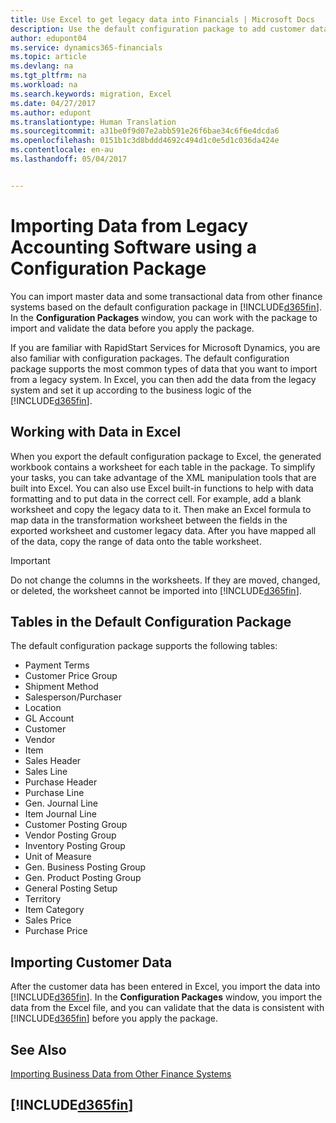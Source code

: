 ```yaml
---
title: Use Excel to get legacy data into Financials | Microsoft Docs
description: Use the default configuration package to add customer data in Excel and import the data back into Dynamics 365 for Financials.
author: edupont04
ms.service: dynamics365-financials
ms.topic: article
ms.devlang: na
ms.tgt_pltfrm: na
ms.workload: na
ms.search.keywords: migration, Excel
ms.date: 04/27/2017
ms.author: edupont
ms.translationtype: Human Translation
ms.sourcegitcommit: a31be0f9d07e2abb591e26f6bae34c6f6e4dcda6
ms.openlocfilehash: 0151b1c3d8bddd4692c494d1c0e5d1c036da424e
ms.contentlocale: en-au
ms.lasthandoff: 05/04/2017


---
```

# <a name="importing-data-from-legacy-accounting-software-using-a-configuration-package"></a>Importing Data from Legacy Accounting Software using a Configuration Package
You can import master data and some transactional data from other finance systems based on the default configuration package in [!INCLUDE[d365fin](includes/d365fin_md.md)]. In the **Configuration Packages** window, you can work with the package to import and validate the data before you apply the package.  

If you are familiar with RapidStart Services for Microsoft Dynamics, you are also familiar with configuration packages. The default configuration package supports the most common types of data that you want to import from a legacy system. In Excel, you can then add the data from the legacy system and set it up according to the business logic of the [!INCLUDE[d365fin](includes/d365fin_md.md)].  

## <a name="working-with-data-in-excel"></a>Working with Data in Excel
When you export the default configuration package to Excel, the generated workbook contains a worksheet for each table in the package. To simplify your tasks, you can take advantage of the XML manipulation tools that are built into Excel. You can also use Excel built-in functions to help with data formatting and to put data in the correct cell. For example, add a blank worksheet and copy the legacy data to it. Then make an Excel formula to map data in the transformation worksheet between the fields in the exported worksheet and customer legacy data. After you have mapped all of the data, copy the range of data onto the table worksheet.  

> [!IMPORTANT]  
>  Do not change the columns in the worksheets. If they are moved, changed, or deleted, the worksheet cannot be imported into [!INCLUDE[d365fin](includes/d365fin_md.md)].

## <a name="tables-in-the-default-configuration-package"></a>Tables in the Default Configuration Package
The default configuration package supports the following tables:

-   Payment Terms
-   Customer Price Group
-   Shipment Method
-   Salesperson/Purchaser
-   Location
-   GL Account
-   Customer
-   Vendor
-   Item
-   Sales Header
-   Sales Line
-   Purchase Header
-   Purchase Line
-   Gen. Journal Line
-   Item Journal Line
-   Customer Posting Group
-   Vendor Posting Group
-   Inventory Posting Group
-   Unit of Measure
-   Gen. Business Posting Group
-   Gen. Product Posting Group
-   General Posting Setup
-   Territory
-   Item Category
-   Sales Price
-   Purchase Price

## <a name="importing-customer-data"></a>Importing Customer Data
After the customer data has been entered in Excel, you import the data into [!INCLUDE[d365fin](includes/d365fin_md.md)]. In the **Configuration Packages** window, you import the data from the Excel file, and you can validate that the data is consistent with [!INCLUDE[d365fin](includes/d365fin_md.md)] before you apply the package.

## <a name="see-also"></a>See Also
[Importing Business Data from Other Finance Systems](upload-data.md)  

## [!INCLUDE[d365fin](includes/free_trial_md.md)]

